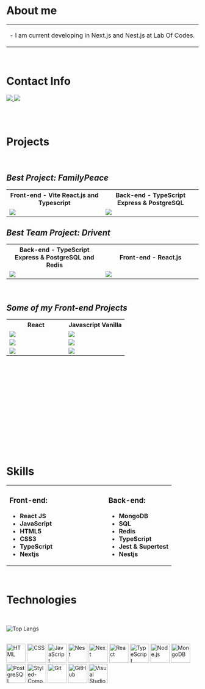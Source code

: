 # **About me**

<table>
  <tbody>
    <tr>
      <td align="left" width="60%">
        <p>
          - I am current developing in Next.js and Nest.js at Lab Of Codes.
        </p>
   </tr>
  </tbody>
</table>

<br>

# **Contact Info**

<a href="mailto: lucasreis64@gmail.com" target="_blank">
  <img src="https://img.shields.io/badge/-gmail-red?style=for-the-badge&logo=gmail&logoColor=white">
</a>
 <a href="https://www.linkedin.com/in/lucas-reis-b2a054243/" target="_blank">
  <img src="https://img.shields.io/badge/-linkedin-blue?style=for-the-badge&logo=linkedin&logoColor=white">
</a>

<br><br>

# **Projects**
<br>

## ***Best Project: FamilyPeace***

<table>
   <tbody>
      <tr>
         <th align="center" width="50%">Front-end - Vite React.js  and Typescript</th>
         <th align="center" width="50%">Back-end - TypeScript Express & PostgreSQL</th>
      </tr>
      <tr>
         <td>
           <a href="https://github.com/lucasreis64/familypeace-front"><img src="https://github-readme-stats-sigma-five.vercel.app/api/pin/?username=lucasreis64&repo=familypeace-front&theme=github_dark"></a>
         </td>
         <td>
           <a href="https://github.com/lucasreis64/familypeace-backend"><img src="https://github-readme-stats-sigma-five.vercel.app/api/pin/?username=lucasreis64&repo=familypeace-backend&theme=github_dark"></a>
         </td>
      </tr>
   </tbody>
</table>


## ***Best Team Project: Drivent***

<table >
  <tbody>
    <tr>
      <th align="center" width="50%"> Back-end - TypeScript Express & PostgreSQL and Redis </th>
      <th align="center"width="50%"> Front-end - React.js</th>
    </tr>
    <tr>
      <td>
         <a href="https://github.com/lucasreis64/drivent-backend"><img src="https://github-readme-stats-sigma-five.vercel.app/api/pin/?username=lucasreis64&repo=drivent-backend&theme=github_dark"></a>
      </td>
      <td>
         <a href="https://github.com/lucasreis64/drivent-frontend"><img src="https://github-readme-stats-sigma-five.vercel.app/api/pin/?username=lucasreis64&repo=drivent-frontend&theme=github_dark"></a>
      </td>
   </tr>
  </tbody>
</table>

<br>


## ***Some of my Front-end Projects***

<table height="310px">
  <tbody>
    <tr>
      <th align="center" width="50%"> React </th>
      <th align="center" width="50%">Javascript Vanilla</th>
    </tr>
    <tr>
         <td>
           <a href="https://github.com/lucasreis64/trackit"><img src="https://github-readme-stats-sigma-five.vercel.app/api/pin/?username=lucasreis64&repo=trackit&theme=github_dark"></a>
         </td>
         <td>
           <a href="https://github.com/lucasreis64/parrotscardgame"><img src="https://github-readme-stats-sigma-five.vercel.app/api/pin/?username=lucasreis64&repo=parrotscardgame&theme=github_dark"></a>
         </td>
   </tr>
   <tr>
         <td>
           <a href="https://github.com/lucasreis64/zaprecall"><img src="https://github-readme-stats-sigma-five.vercel.app/api/pin/?username=lucasreis64&repo=zaprecall&theme=github_dark"></a>
         </td>
         <td>
            <a href="https://github.com/lucasreis64/driveneats"><img src="https://github-readme-stats-sigma-five.vercel.app/api/pin/?username=lucasreis64&repo=driveneats&theme=github_dark"></a>
         </td>
    </tr>
    <tr>
         <td>
           <a href="https://github.com/lucasreis64/cineflex"><img src="https://github-readme-stats-sigma-five.vercel.app/api/pin/?username=lucasreis64&repo=cineflex&theme=github_dark"></a>
         </td>
         <td>
           <a href="https://github.com/lucasreis64/batepapouol"><img src="https://github-readme-stats-sigma-five.vercel.app/api/pin/?username=lucasreis64&repo=batepapouol&theme=github_dark"></a>
         </td>
    </tr>
  </tbody>
</table>

<br>

# **Skills**
<table>
  <tbody>
    <tr>
      <td align="left" width="60%">
         <div>

   ### **Front-end:**

   -   **React JS**
   -   **JavaScript**
   -   **HTML5**
   -   **CSS3**
   -   **TypeScript**
   -   **Nextjs**

</div>
      </td>
      <td align="left" width="40%">
         
<div>

   ### **Back-end:**

   -   **MongoDB**
   -   **SQL**
   -   **Redis**
   -   **TypeScript**   
   -   **Jest & Supertest**
   -   **Nestjs**
</div>
              </td>
   </tr>
    
  </tbody>
</table>

<br>

# **Technologies**
<br>

![Top Langs](https://github-readme-stats-sigma-five.vercel.app/api/top-langs/?username=lucasreis64&title_color=FF6700&bg_color=000&text_color=fff)

<br>
<div>
   <img height="50" src="https://user-images.githubusercontent.com/25181517/192158954-f88b5814-d510-4564-b285-dff7d6400dad.png" alt="HTML" title="HTML" />
 <img height="50" src="https://user-images.githubusercontent.com/25181517/183898674-75a4a1b1-f960-4ea9-abcb-637170a00a75.png" alt="CSS" title="CSS" />
   <img height="50" src="https://user-images.githubusercontent.com/25181517/117447155-6a868a00-af3d-11eb-9cfe-245df15c9f3f.png" alt="JavaScript" title="JavaScript" />
     <img height="50" src="https://d33wubrfki0l68.cloudfront.net/e937e774cbbe23635999615ad5d7732decad182a/26072/logo-small.ede75a6b.svg" alt="Nest" title="Nest" />
  <img height="50" src="https://gorzelinski.com/static/1db41e3ecd311724a15306b270d99dd9/6e87d/next-js-logo.png" alt="Next" title="Next" />
 <img height="50" src="https://user-images.githubusercontent.com/25181517/183897015-94a058a6-b86e-4e42-a37f-bf92061753e5.png" alt="React" title="React" />
  <img height="50" src="https://static-00.iconduck.com/assets.00/typescript-icon-icon-512x512-yh0yu3ta.png" alt="TypeScript" title="TypeScript" />
  <img height="50" src="https://cdn-icons-png.flaticon.com/512/919/919825.png" alt="Node.js" title="Node.js" />
    <img height="50" src="https://img.icons8.com/color/480/mongodb.png" alt="MongoDB" title="MongoDB" /> 
  <img height="50" src="https://upload.wikimedia.org/wikipedia/commons/thumb/2/29/Postgresql_elephant.svg/1200px-Postgresql_elephant.svg.png" alt="PostgreSQL" title="PostgreSQL" /> 
 <img height="50" src="https://raw.githubusercontent.com/styled-components/brand/master/styled-components.png" alt="Styled-Components" title="Styled-Components" />
 <img height="50" src="https://user-images.githubusercontent.com/25181517/192108372-f71d70ac-7ae6-4c0d-8395-51d8870c2ef0.png" alt="Git" title="Git" />
 <img height="50" src="https://user-images.githubusercontent.com/25181517/192108374-8da61ba1-99ec-41d7-80b8-fb2f7c0a4948.png" alt="GitHub" title="GitHub" />
 <img height="50" src="https://user-images.githubusercontent.com/25181517/192108891-d86b6220-e232-423a-bf5f-90903e6887c3.png" alt="Visual Studio Code" title="Visual Studio Code" />

</div>

<br>
